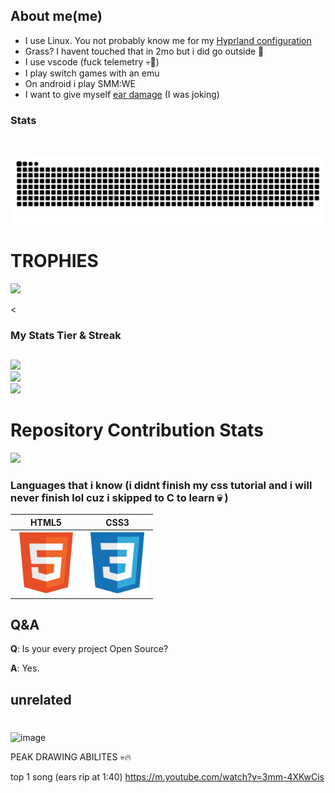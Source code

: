 ## About me(me)
- I use Linux. You not probably know me for my [Hyprland configuration](https://github.com/enessmr/hyprmaterial3)
- Grass? I havent touched that in 2mo but i did go outside 👻
- I use vscode (fuck telemetry 💀😤)
- I play switch games with an emu
- On android i play SMM:WE
- I want to give myself [ear damage](https://www.tiktok.com/@theasmr.fairy/video/7512258047440424238?lang=en) (I was joking)

<div>
  <h3>Stats</h3>
  <h2></h2>
</div>

<br>

<picture>
  <source media="(prefers-color-scheme: dark)" srcset="https://raw.githubusercontent.com/enessmr/enessmr/output/github-snake-dark.svg" />
  <source media="(prefers-color-scheme: light)" srcset="https://raw.githubusercontent.com/enessmr/enessmr/output/github-snake.svg" />
  <img alt="github-snake" src="https://raw.githubusercontent.com/enessmr/enessmr/output/github-snake.svg" />
</picture>

<h1>TROPHIES</h1>


![](https://github-profile-trophy.vercel.app/?username=enessmr&theme=shadow_green&no-frame=false&no-bg=true&margin-w=4)

<



<h3>My Stats Tier & Streak</h3>
<h2></h2>

![](https://github-readme-stats.vercel.app/api?username=enessmr&theme=shadow_green&hide_border=false&include_all_commits=false&count_private=false)<br/>
![](https://nirzak-streak-stats.vercel.app/?user=enessmr&theme=shadow_green&hide_border=false)<br/>
![](https://github-readme-stats.vercel.app/api/top-langs/?username=enessmr&theme=shadow_green&hide_border=false&include_all_commits=false&count_private=false&layout=compact)



# Repository Contribution Stats
![](https://github-contributor-stats.vercel.app/api?username=enessmr&limit=5&theme=dark&combine_all_yearly_contributions=true)


### Languages that i know (i didnt finish my css tutorial and i will never finish lol cuz i skipped to C to learn 💀 )
| HTML5 | CSS3 |
| ----- | ---- |
| <img src="https://github.com/devicons/devicon/blob/master/icons/html5/html5-original.svg" height="100" width="100"> | <img src="https://github.com/devicons/devicon/blob/master/icons/css3/css3-original.svg" height="100" width="100"> |


<div>
  <h2>Q&A</h2>
</div>
<b>Q</b>: Is your every project Open Source?


<b>A</b>: Yes.

<div>
  <h2>unrelated</h2>
  <h1></h1>
</div>

![image](https://github.com/user-attachments/assets/8a741333-c7a1-4632-ba51-eebc0d53f627)

PEAK DRAWING ABILITES 💀🔥

top 1 song (ears rip at 1:40)
https://m.youtube.com/watch?v=3mm-4XKwCis
